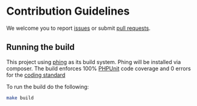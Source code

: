 # Contribution Guidelines

We welcome you to report [issues](/../../issues) or submit [pull requests](/../../pulls).

## Running the build
This project using [phing](https://www.phing.info/) as its build system. Phing will be installed via composer.
The build enforces 100% [PHPUnit](http://www.phpunit.de) code coverage and 0 errors for the [coding standard](https://www.php-fig.org/psr/psr-2/)

To run the build do the following:
```sh
make build
```
